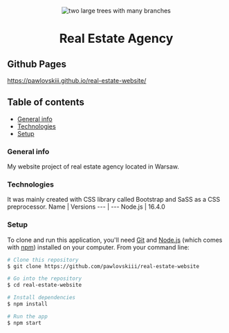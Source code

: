 <p align="center">
<img src="https://www.euractiv.pl/wp-content/uploads/sites/6/2019/07/kamil-gliwinski-xcPw1-5OHTk-unsplash-800x450.jpg" alt="two large trees with many branches">
</p>
<h1 align="center">
    Real Estate Agency
</h1
<p> </p>

## Github Pages
https://pawlovskiii.github.io/real-estate-website/

## Table of contents
* [General info](#general-info)
* [Technologies](#technologies)
* [Setup](#setup)

### General info 
My website project of real estate agency located in Warsaw.

### Technologies
It was mainly created with CSS library called Bootstrap and SaSS as a CSS preprocessor.
Name  | Versions
--- | --- 
Node.js  | 16.4.0
### Setup
To clone and run this application, you'll need [Git](https://git-scm.com) and [Node.js](https://nodejs.org/en/download/) (which comes with [npm](http://npmjs.com)) installed on your computer. From your command line:

```bash
# Clone this repository
$ git clone https://github.com/pawlovskiii/real-estate-website

# Go into the repository
$ cd real-estate-website

# Install dependencies
$ npm install 

# Run the app
$ npm start
```